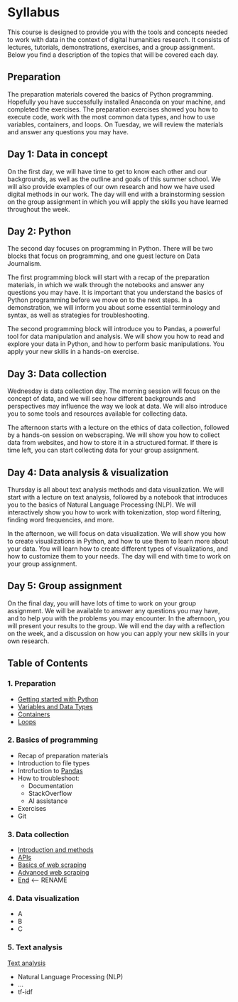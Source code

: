 # Syllabus

This course is designed to provide you with the tools and concepts needed to work with data in the context of digital humanities research. It consists of lectures, tutorials, demonstrations, exercises, and a group assignment. Below you find a description of the topics that will be covered each day.

## Preparation 
The preparation materials covered the basics of Python programming. Hopefully you have successfully installed Anaconda on your machine, and completed the exercises. The preparation exercises showed you how to execute code, work with the most common data types, and how to use variables, containers, and loops. On Tuesday, we will review the materials and answer any questions you may have. 

## Day 1: Data in concept
On the first day, we will have time to get to know each other and our backgrounds, as well as the outline and goals of this summer school. We will also provide examples of our own research and how we have used digital methods in our work. The day will end with a brainstorming session on the group assignment in which you will apply the skills you have learned throughout the week. 


## Day 2: Python
The second day focuses on programming in Python. There will be two blocks that focus on programming, and one guest lecture on Data Journalism. 

The first programming block will start with a recap of the preparation materials, in which we walk through the notebooks and answer any questions you may have. It is important that you understand the basics of Python programming before we move on to the next steps. In a demonstration, we will inform you about some essential terminology and syntax, as well as strategies for troubleshooting.  

The second programming block will introduce you to Pandas, a powerful tool for data manipulation and analysis. We will show you how to read and explore your data in Python, and how to perform basic manipulations. You apply your new skills in a hands-on exercise.  

## Day 3: Data collection
Wednesday is data collection day. The morning session will focus on the concept of data, and we will see how different backgrounds and perspectives may influence the way we look at data. We will also introduce you to some tools and resources available for collecting data.

The afternoon starts with a lecture on the ethics of data collection, followed by a hands-on session on webscraping. We will show you how to collect data from websites, and how to store it in a structured format. If there is time left, you can start collecting data for your group assignment.

## Day 4: Data analysis & visualization
Thursday is all about text analysis methods and data visualization. We will start with a lecture on text analysis, followed by a notebook that introduces you to the basics of Natural Language Processing (NLP). We will interactively show you how to work with tokenization, stop word filtering, finding word frequencies, and more. 

In the afternoon, we will focus on data visualization. We will show you how to create visualizations in Python, and how to use them to learn more about your data. You will learn how to create different types of visualizations, and how to customize them to your needs. The day will end with time to work on your group assignment. 

## Day 5: Group assignment
On the final day, you will have lots of time to work on your group assignment. We will be available to answer any questions you may have, and to help you with the problems you may encounter. In the afternoon, you will present your results to the group. We will end the day with a reflection on the week, and a discussion on how you can apply your new skills in your own research. 

## Table of Contents

### 1. Preparation
- [Getting started with Python](code/01_preparation/1a_getting_started.ipynb)
- [Variables and Data Types](code/01_preparation/1b_variables_types.ipynb)
- [Containers](code/01_preparation/1c_containers.ipynb)
- [Loops](code/01_preparation/1d_loops.ipynb)

### 2. Basics of programming
  - Recap of preparation materials 
  - Introduction to file types
  - Introfuction to [Pandas](https://github.com/CentreForDigitalHumanities/Summer-School-2024/blob/main/code/day_2/2a_pandas.ipynb)
  - How to troubleshoot: 
    -  Documentation
    -  StackOverflow
    -  AI assistance
  - Exercises 
  -  Git
### 3. Data collection
  - [Introduction and methods](code/03_data_collection/3a_introduction_and_methods.ipynb)
  - [APIs](code/03_data_collection/3b_apis.ipynb)
  - [Basics of web scraping](code/03_data_collection/3c_basics.ipynb)
  - [Advanced web scraping](code/03_data_collection/3d_advanced.ipynb)
  - [End](code/03_data_collection/3f_end.ipynb) <-- RENAME
### 4. Data visualization
  - A
  - B
  - C
### 5. Text analysis
[Text analysis](https://github.com/CentreForDigitalHumanities/Summer-School-2024/blob/main/docs/outline/text_analysis.ipynb)
  - Natural Language Processing (NLP)
  - ...
  - tf-idf
